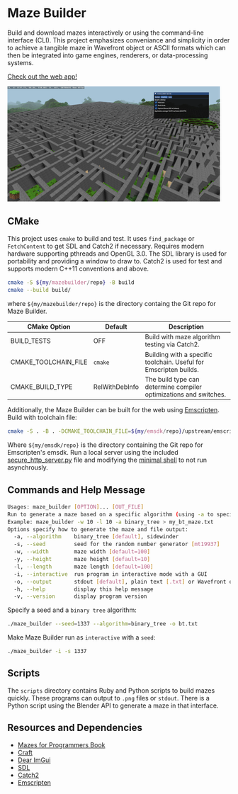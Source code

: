 # Maze Builder

Build and download mazes interactively or using the command-line interface (CLI).
This project emphasizes conveniance and simplicity in order to achieve a tangible maze in Wavefront object or ASCII formats which can then be integrated into game engines, renderers, or data-processing systems.

[Check out the web app!](https://jade-semifreddo-f24ef0.netlify.app/)

![Release screenshot](textures/maze_builder_release1.png)

## CMake

This project uses `cmake` to build and test. It uses `find_package` or `FetchContent` to get SDL and Catch2 if necessary. Requires modern hardware supporting pthreads and OpenGL 3.0. The SDL library is used for portability and providing a window to draw to. Catch2 is used for test and supports modern C++11 conventions and above.

```sh
cmake -S ${my/mazebuilder/repo} -B build
cmake --build build/
```

where `${my/mazebuilder/repo}` is the directory containg the Git repo for Maze Builder.

| CMake Option | Default | Description |
|--------------|---------|-------------
| BUILD_TESTS | OFF | Build with maze algorithm testing via Catch2. |
| CMAKE_TOOLCHAIN_FILE | `cmake` | Building with a specific toolchain. Useful for Emscripten builds. |
| CMAKE_BUILD_TYPE | RelWithDebInfo | The build type can determine compiler optimizations and switches. |


Additionally, the Maze Builder can be built for the web using [Emscripten](https://emscripten.org/). Build with toolchain file:

```sh
cmake -S . -B . -DCMAKE_TOOLCHAIN_FILE=${my/emsdk/repo}/upstream/emscripten/cmake/Modules/Platform/Emscripten.cmake 
```

Where `${my/emsdk/repo}` is the directory containing the Git repo for Emscripten's emsdk.
Run a local server using the included [secure_http_server.py](secure_http_server.py) file and modifying the [minimal shell](deps/emscripten_local/shell_minimal.html) to not run asynchrously.

## Commands and Help Message

```sh
Usages: maze_builder [OPTION]... [OUT_FILE]
Run to generate a maze based on a specific algorithm (using -a to specify)
Example: maze_builder -w 10 -l 10 -a binary_tree > my_bt_maze.txt
Options specify how to generate the maze and file output:
  -a, --algorithm    binary_tree [default], sidewinder
  -s, --seed         seed for the random number generator [mt19937]
  -w, --width        maze width [default=100]
  -y, --height       maze height [default=10]
  -l, --length       maze length [default=100]
  -i, --interactive  run program in interactive mode with a GUI
  -o, --output       stdout [default], plain text [.txt] or Wavefront object format [.obj]
  -h, --help         display this help message
  -v, --version      display program version
```

Specify a seed and a `binary tree` algorithm:
```sh
./maze_builder --seed=1337 --algorithm=binary_tree -o bt.txt
```

Make Maze Builder run as `interactive` with a `seed`:
```sh
./maze_builder -i -s 1337
```

## Scripts

The `scripts` directory contains Ruby and Python scripts to build mazes quickly.
These programs can output to `.png` files or `stdout`. There is a Python script
using the Blender API to generate a maze in that interface.

## Resources and Dependencies
 - [Mazes for Programmers Book](https://www.jamisbuck.org/mazes/)
 - [Craft](https://github.com/fogleman/Craft)
 - [Dear ImGui](https://github.com/ocornut/imgui)
 - [SDL](https://github.com/libsdl-org/SDL)
 - [Catch2](https://github.com/catchorg/Catch2)
 - [Emscripten](https://emscripten.org/)
